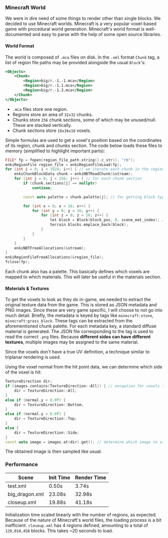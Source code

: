 ### Minecraft World

We were in dire need of some things to render other than single blocks. We decided to use Minecraft worlds. 
Minecraft is a very popular voxel-based game with procedural world generation. Minecraft's world format is well-documented and easy to parse with
the help of some open source libraries. 

#### World Format

The world is composed of `.mca` files on disk.
In the `.xml` format `Chunk` tag, a list of region file paths may be provided alongside the usual `Block`'s:

```xml
<Objects>
    <Chunk>
        <Region>big/r.-1.-1.mca</Region>
        <Region>big/r.-1.1.mca</Region>
        <Region>big/r.-1.3.mca</Region>
    </Chunk>
</Objects>
```

- `.mca` files store one region.
- Regions store an area of `32x32` chunks.
- Chunks store `256` chunk sections, some of which may be unused/null. These are stacked vertically.
- Chunk sections store `16x16x16` voxels.

Simple formulas are used to get a voxel's position based on the coordinates of its region, chunk and chunks section.
The code below loads these files to memory (simplified to highlight important parts):

```cpp
FILE* fp = fopen(region_file_path.string().c_str(), "rb");
enkiRegionFile region_file = enkiRegionFileLoad(fp);
for (int i = 0; i < 1024; i++) { // we iterate each chunk in the region
    enkiChunkBlockData chunk = enkiNBTReadChunk(&stream);
    for (int j = 0; j < 256; j++) { // for each chunk section
        if (chunk.sections[j] == nullptr)
            continue;

        const auto palette = chunk.palette[j]; // for getting block type

        for (int x = 0; x < 16; x++) {
            for (int y = 0; y < 16; y++) {
                for (int z = 0; z < 16; z++) {
                    let block = Block(block_pos, 0, scene_mat_index); // convert to internal block format
                    terrain.blocks.emplace_back(block);
                }
            }
        }
    }
    enkiNBTFreeAllocations(&stream);
}
enkiRegionFileFreeAllocations(&region_file);
fclose(fp);
```

Each chunk also has a palette. This basically defines which voxels are mapped to which materials. This will later be useful in the materials section.

#### Materials & Textures

To get the voxels to look as they do in-game, we needed to extract the original texture data from the game. This is stored as JSON metadata and PNG images.
Since these are very game specific, I will choose to not go into much detail. Briefly, the metadata is keyed by tags like `minecraft:stone`, `minecraft:grass_block`. These tags can be extracted from the aforementioned chunk palette. For each metadata key, a standard diffuse material is generated.
The JSON file corresponding to the tag is used to read the correct `.png` files. Because **different sides can have different textures**, multiple images may
be assigned to the same material. 

Since the voxels don't have a true UV definition, a technique similar to triplanar rendering is used.

Using the voxel normal from the hit point data, we can determine which side of the voxel is hit:

```cpp
TextureDirection dir;
if (images.contains(TextureDirection::All)) { // exception for voxels that have all sides the same
    dir = TextureDirection::All;
}
else if (normal.y < 0.0f) {
    dir = TextureDirection::Bottom;
}
else if (normal.y > 0.0f) {
    dir = TextureDirection::Top;
}
else {
    dir = TextureDirection::Side;
}
const auto image = images.at(dir).get(); // determine which image to sample
```

The obtained image is then sampled like usual.

### Performance

| Scene          | Init Time      | Render Time    |
|----------------|----------------|----------------|
| test.xml       | 0.50s          | 3.74s          |
| big_dragon.xml | 23.08s         | 32.98s         |
| closeup.xml    | 19.88s         | 41.18s         |

Initialization time scaled linearly with the number of regions, as expected. Because of the nature of Minecraft's world files, the loading process is a bit inefficient.
`closeup.xml` has 4 regions defined, amounting to a total of `129,010,458` blocks. This takes ~20 seconds to load.



